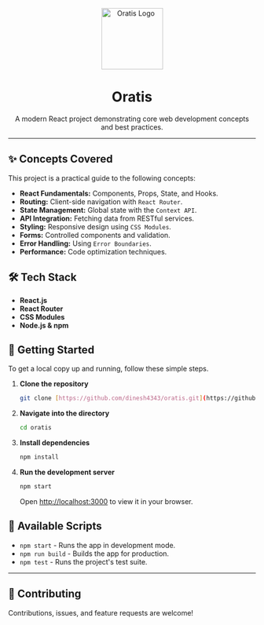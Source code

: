 <div align="center">
  <img src="https://github.com/user-attachments/assets/bc71d79c-bb6c-4925-984c-e4050b2ba62b" alt="Oratis Logo" width="125" height="125" />
  <h1>Oratis</h1>
  <p>A modern React project demonstrating core web development concepts and best practices.</p>

</div>

---

## ✨ Concepts Covered

This project is a practical guide to the following concepts:

* **React Fundamentals:** Components, Props, State, and Hooks.
* **Routing:** Client-side navigation with `React Router`.
* **State Management:** Global state with the `Context API`.
* **API Integration:** Fetching data from RESTful services.
* **Styling:** Responsive design using `CSS Modules`.
* **Forms:** Controlled components and validation.
* **Error Handling:** Using `Error Boundaries`.
* **Performance:** Code optimization techniques.

## 🛠️ Tech Stack

* **React.js**
* **React Router**
* **CSS Modules**
* **Node.js & npm**

## 🚀 Getting Started

To get a local copy up and running, follow these simple steps.

1.  **Clone the repository**
    ```bash
    git clone [https://github.com/dinesh4343/oratis.git](https://github.com/dinesh4343/oratis.git)
    ```

2.  **Navigate into the directory**
    ```bash
    cd oratis
    ```

3.  **Install dependencies**
    ```bash
    npm install
    ```

4.  **Run the development server**
    ```bash
    npm start
    ```
    Open [http://localhost:3000](http://localhost:3000) to view it in your browser.

## 📜 Available Scripts

* `npm start` - Runs the app in development mode.
* `npm run build` - Builds the app for production.
* `npm test` - Runs the project's test suite.

---

## 🤝 Contributing

Contributions, issues, and feature requests are welcome!

